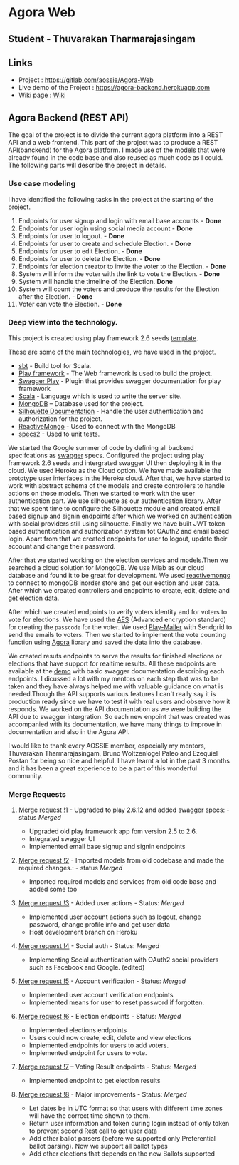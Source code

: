 # Agora Web

## Student - Thuvarakan Tharmarajasingam
## Links  
- Project : https://gitlab.com/aossie/Agora-Web
- Live demo of the Project :  https://agora-backend.herokuapp.com
- Wiki page : [Wiki](../../wiki.md)

## Agora Backend (REST API)  

The goal of the project is to divide the current agora platform into a REST API and a web frontend. This part of the project was to produce a REST API(banckend) for the Agora platform. I made use of the models that were already found in the code base and also reused as much code as I could. The following parts will describe the project in details.

### Use case modeling 

I have identified the following tasks in the project at the starting of the project.
1. Endpoints for user signup and login with email base accounts - **Done**
2. Endpoints for user login using social media account - **Done** 
3. Endpoints for user to logout. - **Done** 
4. Endpoints for user to create and schedule Election.  - **Done** 
5. Endpoints for user to edit Election.  - **Done** 
6. Endpoints for user to delete the Election. - **Done** 
7. Endpoints for election creator to invite the voter to the Election. - **Done** 
8. System will inform the voter with the link to vote the Election.  - **Done**
7. System will handle the timeline of the Election. **Done**
8. System will count the voters and produce the results for the Election after the Election. - **Done** 
9. Voter can vote the Election. - **Done** 

### Deep view into the technology. 

This project is created using play framework 2.6 seeds [template](https://github.com/playframework/play-scala-seed.g8).

These are some of the main technologies, we have used in the project.

* [sbt](http://www.scala-sbt.org/) - Build tool for Scala.
* [Play framework](https://www.playframework.com/) - The Web framework is used to build the project.
* [Swagger Play](https://github.com/swagger-api/swagger-play) - Plugin that provides swagger documentation for play framework
* [Scala](https://www.scala-lang.org/) - Language which is used to write the server site.
* [MongoDB](https://docs.mongodb.com/) – Database used for the project. 
* [Silhouette Documentation](https://www.silhouette.rocks/docs) - Handle the user authentication and authorization for the project.
* [ReactiveMongo](http://reactivemongo.org/) - Used to connect with the MongoDB
* [specs2](https://github.com/etorreborre/specs2) - Used to unit tests.

We started the Google summer of code by defining all backend specifcations as [swagger](https://github.com/swagger-api/swagger-play) specs. Configured the project using play framework 2.6 seeds and intergrated swagger UI then deploying it in the cloud. We used Heroku as the Cloud option. We have made available the prototype user interfaces in the Heroku cloud. After that, we have started to work with abstract schema of the models and create controllers to handle actions on those models. Then we started to work with the user authentication part. We use silhouette as our authentication library. After that we spent time to configure the Silhouette module and created email based signup and signin endpoints after which we worked on authentication with social providers still using silhouette. Finally we have built JWT token based authentication and authorization system fot OAuth2 and email based login. Apart from that we created endpoints for user to logout, update their account and change their password.

After that we started working on the election services and models.Then we searched a cloud solution for MongoDB. We use Mlab as our cloud database and found it to be great for development. We used [reactivemongo](http://reactivemongo.org) to connect to mongoDB inorder store and get our eection and user data. After which we created controllers and endpoints to create, edit, delete and get election data.

 
After which we created endpoints to verify voters identity and for voters to vote for elections. We have used the [AES](https://en.wikipedia.org/wiki/Advanced_Encryption_Standard) (Advanced encryption standard) for creating the `passcode` for the voter. We used [Play-Mailer](https://github.com/playframework/play-mailer) with Sendgrid to send the emails to voters. Then we started to implement the vote counting function using [Agora](https://gitlab.com/aossie/Agora) library and saved the data into the database.

We created resuts endpoints to serve the results for finished elections or elections that have support for realtime results.
All these endpoints are available at the [demo](https://agora-backend.herokuapp.com) with basic swagger documentation describing each endpoints. I dicussed a lot with my mentors on each step that was to be taken and they have always helped me with valuable guidance on what is needed.Though the API supports various features I can't really say it is production ready since we have to test it with real users and observe how it responds. We worked on the API documentation as we were building the API due to swagger intergration. So each new enpoint that was created was accompanied with its documentation, we have many things to improve in documentation and also in the Agora API.

I would like to thank every AOSSIE member, especially my mentors, Thuvarakan Tharmarajasingam, Bruno Woltzenlogel Paleo and Ezequiel Postan for being so nice and helpful. I have learnt a lot in the past 3 months and it has been a great experience to be a part of this wonderful community. 

### Merge Requests 
1. [ Merge request !1](https://gitlab.com/aossie/Agora-Web/merge_requests/34) - Upgraded to play 2.6.12 and added swagger specs: - status *Merged*
    * Upgraded old play framework app fom version 2.5 to 2.6.
    * Integrated swagger  UI
    * Implemented email base signup and signin endpoints

2. [Merge request !2](https://gitlab.com/aossie/Agora-Web/merge_requests/35) - Imported models from old codebase and made the required changes.: - status *Merged*
    *  Imported required models and services from old code base and added some too

3. [Merge request !3](https://gitlab.com/aossie/Agora-Web/merge_requests/36) - Added user actions  - Status: *Merged*
    *  Implemented user account actions such as logout, change password, change profile info and get user data
    *  Host development branch on Heroku 

4. [Merge request !4](https://gitlab.com/aossie/Agora-Web/merge_requests/39) - Social auth - Status: *Merged*
    * Implementing Social authentication with OAuth2 social providers such as Facebook and Google. (edited)

5. [Merge request !5](https://gitlab.com/aossie/Agora-Web/merge_requests/38) - Account verification - Status: *Merged*
    * Implemented user account verification endpoints
    * Implemented means for user to reset password if forgotten.

6. [Merge request !6](https://gitlab.com/aossie/Agora-Web/merge_requests/40) - Election endpoints - Status: *Merged*
    * Implemented elections endpoints
    * Users could now create, edit, delete and view elections
    * Implemented endpoints for users to add voters.
    * Implemented endpoint for users to vote.

7. [Merge request !7](https://gitlab.com/aossie/Agora-Web/merge_requests/41) – Voting Result endpoints - Status: *Merged*
    * Implemented endpoint to get election results

8. [Merge request !8](https://gitlab.com/aossie/Agora-Web/merge_requests/42) - Major improvements - Status: *Merged*
    * Let dates be in UTC format so that users with different time zones will have the correct time shown to them.
    * Return user information and token during login instead of only token to prevent second Rest call to get user data
    * Add other ballot parsers (before we supported only Preferential ballot parsing). Now we support all ballot types
    * Add other elections that depends on the new Ballots supported